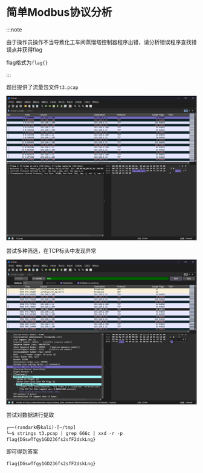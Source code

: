 # 简单Modbus协议分析

:::note

由于操作员操作不当导致化工车间蒸馏塔控制器程序出错，请分析错误程序查找错误点并获得flag

flag格式为`flag{}`

:::

题目提供了流量包文件`t3.pcap`

![img](img/image_20241243-004357.png)

尝试多种筛选，在TCP标头中发现异常

![img](img/image_20241248-004821.png)

尝试对数据进行提取

```shell
┌──(randark㉿kali)-[~/tmp]
└─$ strings t3.pcap | grep 666c | xxd -r -p
flag{DGswTfgy1GD236fs2sfF2dskLng}
```

即可得到答案

```flag
flag{DGswTfgy1GD236fs2sfF2dskLng}
```
